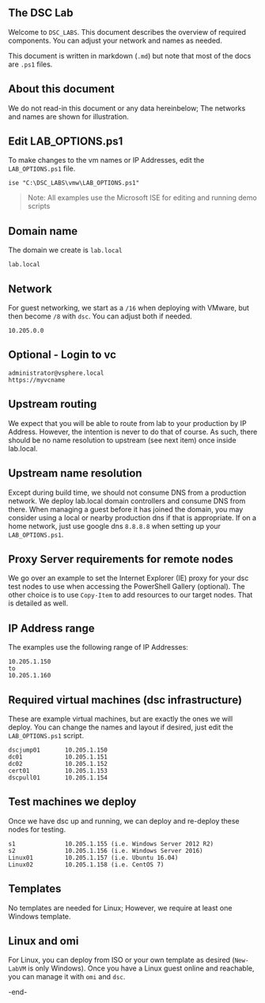 ## The DSC Lab
Welcome to `DSC_LABS`. This document describes the overview of required components.
You can adjust your network and names as needed.

This document is written in markdown (`.md`) but note that most of the docs are `.ps1` files.

## About this document
We do not read-in this document or any data hereinbelow; The networks and names are shown for illustration.

## Edit LAB_OPTIONS.ps1
To make changes to the vm names or IP Addresses, edit the `LAB_OPTIONS.ps1` file.

    ise "C:\DSC_LABS\vmw\LAB_OPTIONS.ps1"

> Note: All examples use the Microsoft ISE for editing and running demo scripts

## Domain name
The domain we create is `lab.local`

    lab.local

## Network
For guest networking, we start as a `/16` when deploying with VMware, but then become `/8` with `dsc`.
You can adjust both if needed.

    10.205.0.0
    
## Optional - Login to vc

    administrator@vsphere.local
    https://myvcname

## Upstream routing
We expect that you will be able to route from lab to your production by IP Address. However, the intention is never to do that of course. As such, there should be no name resolution to upstream (see next item) once inside lab.local.

## Upstream name resolution
Except during build time, we should not consume DNS from a production network. We deploy lab.local domain controllers and consume DNS from there. When managing a guest before it has joined the domain, you may consider using a local or nearby production dns if that is appropriate. If on a home network, just use google dns `8.8.8.8` when setting up your `LAB_OPTIONS.ps1`.

## Proxy Server requirements for remote nodes
We go over an example to set the Internet Explorer (IE) proxy for your dsc test nodes to use when accessing the PowerShell Gallery (optional). The other choice is to use `Copy-Item` to add resources to our target nodes. That is detailed as well.

## IP Address range
The examples use the following range of IP Addresses:

    10.205.1.150
    to
    10.205.1.160
    
## Required virtual machines (dsc infrastructure)
These are example virtual machines, but are exactly the ones we will deploy.
You can change the names and layout if desired, just edit the `LAB_OPTIONS.ps1` script.

    dscjump01       10.205.1.150
    dc01            10.205.1.151
    dc02            10.205.1.152
    cert01          10.205.1.153
    dscpull01       10.205.1.154

## Test machines we deploy
Once we have dsc up and running, we can deploy and re-deploy these nodes for testing.

    s1              10.205.1.155 (i.e. Windows Server 2012 R2)
    s2              10.205.1.156 (i.e. Windows Server 2016)
    Linux01         10.205.1.157 (i.e. Ubuntu 16.04)
    Linux02         10.205.1.158 (i.e. CentOS 7)

## Templates
No templates are needed for Linux; However, we require at least one Windows template.

## Linux and omi
For Linux, you can deploy from ISO or your own template as desired (`New-LabVM` is only Windows). Once you have a Linux guest online and reachable, you can manage it with `omi` and `dsc`.

-end-

